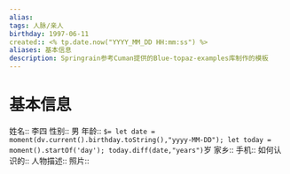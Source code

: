 ```yaml
---
alias: 
tags: 人脉/亲人
birthday: 1997-06-11
created:: <% tp.date.now("YYYY_MM_DD HH:mm:ss") %>
aliases: 基本信息
description: Springrain参考Cuman提供的Blue-topaz-examples库制作的模板
---
```

# 基本信息
姓名:: 李四
性别:: 男
年龄:: `$= let date = moment(dv.current().birthday.toString(),"yyyy-MM-DD"); let today = moment().startOf('day'); today.diff(date,"years")`岁
家乡::
手机::
如何认识的:: 
人物描述:: 
照片:: 






